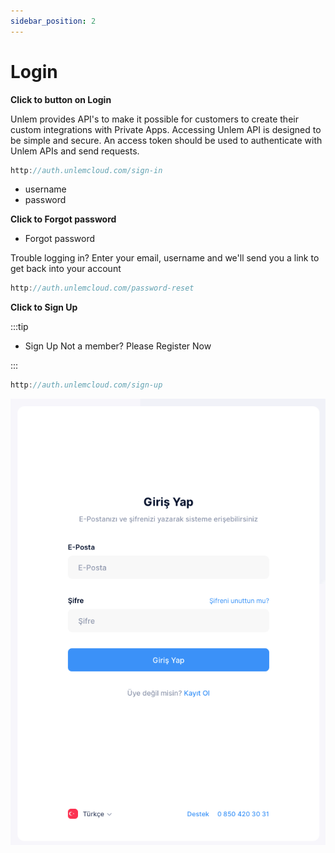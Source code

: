 ```yaml
---
sidebar_position: 2
---
```


# Login
**Click to button on Login**

Unlem provides API's to make it possible for customers to create their custom integrations with Private Apps. Accessing Unlem API is designed to be simple and secure. An access token should be used to authenticate with Unlem APIs and send requests.

```js
http://auth.unlemcloud.com/sign-in
```
- username
- password

**Click to Forgot password**

- Forgot password

Trouble logging in? Enter your email,  username and we'll send you a link to get back into your account

```js
http://auth.unlemcloud.com/password-reset
```

**Click to Sign Up**

:::tip
- Sign Up
Not a member? Please Register Now

:::


```js
http://auth.unlemcloud.com/sign-up
```

![Docusaurus Plushie](./login.png)

